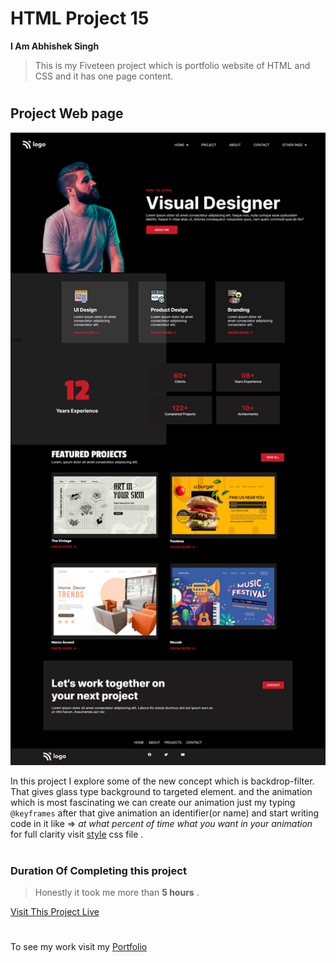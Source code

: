 # HTML Project 15
**I Am Abhishek Singh**
> This is my Fiveteen project which is portfolio website of HTML and CSS and it has one page content.

 #

## Project Web page

![Project 15 Image](portfolio-project.png)

In this project I explore some of the new concept which is backdrop-filter. That gives glass type background to targeted element.
and the animation which is most fascinating we can create our animation just my typing `@keyframes` after that give animation an identifier(or name) and start writing code in it like => *at what percent of time what you want in your animation*  for full clarity visit [style](style.css) css file .

#

### Duration Of Completing this project
> Honestly it took me more than **5 hours** .

[Visit This Project Live](https://abhi-project-15.netlify.app/)


#

To see my work visit my [Portfolio](https://portfolio-of-abhishek.netlify.app)

